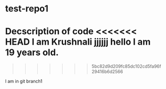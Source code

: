 # test-repo1
Decscription of code
<<<<<<< HEAD
I am Krushnali
jjjjjj
hello I am 19 years old.
=======
>>>>>>> 5bc82d9d209fc85dc102cd5fa96f29416b6d2566


I am in git branch1
